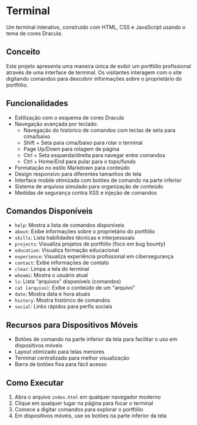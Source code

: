 # Terminal 

Um terminal interativo, construído com HTML, CSS e JavaScript usando o tema de cores Dracula.

## Conceito

Este projeto apresenta uma maneira única de exibir um portfólio profissional através de uma interface de terminal. Os visitantes interagem com o site digitando comandos para descobrir informações sobre o proprietário do portfólio.

## Funcionalidades

- Estilização com o esquema de cores Dracula
- Navegação avançada por teclado:
  - Navegação do histórico de comandos com teclas de seta para cima/baixo
  - Shift + Seta para cima/baixo para rolar o terminal
  - Page Up/Down para rolagem de página
  - Ctrl + Seta esquerda/direita para navegar entre comandos
  - Ctrl + Home/End para pular para o topo/fundo
- Formatação no estilo Markdown para conteúdo
- Design responsivo para diferentes tamanhos de tela
- Interface mobile otimizada com botões de comando na parte inferior
- Sistema de arquivos simulado para organização de conteúdo
- Medidas de segurança contra XSS e injeção de comandos

## Comandos Disponíveis

- `help`: Mostra a lista de comandos disponíveis
- `about`: Exibe informações sobre o proprietário do portfólio
- `skills`: Lista habilidades técnicas e interpessoais
- `projects`: Visualiza projetos de portfólio (foco em bug bounty)
- `education`: Visualiza formação educacional
- `experience`: Visualiza experiência profissional em cibersegurança
- `contact`: Exibe informações de contato
- `clear`: Limpa a tela do terminal
- `whoami`: Mostra o usuário atual
- `ls`: Lista "arquivos" disponíveis (comandos)
- `cat [arquivo]`: Exibe o conteúdo de um "arquivo"
- `date`: Mostra data e hora atuais
- `history`: Mostra histórico de comandos
- `social`: Links rápidos para perfis sociais

## Recursos para Dispositivos Móveis

- Botões de comando na parte inferior da tela para facilitar o uso em dispositivos móveis
- Layout otimizado para telas menores
- Terminal centralizado para melhor visualização
- Barra de botões fixa para fácil acesso

## Como Executar

1. Abra o arquivo `index.html` em qualquer navegador moderno
2. Clique em qualquer lugar na página para focar o terminal
3. Comece a digitar comandos para explorar o portfólio
4. Em dispositivos móveis, use os botões na parte inferior da tela

